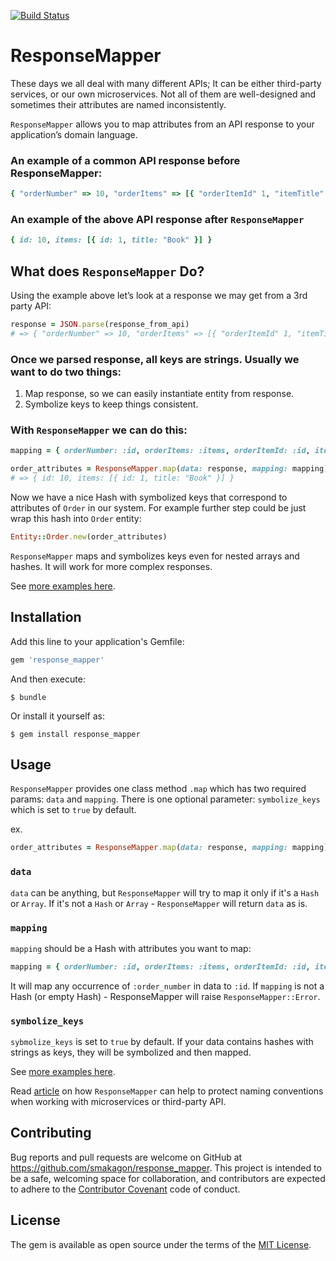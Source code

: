 [![Build Status](https://travis-ci.org/smakagon/response_mapper.svg?branch=master)](https://travis-ci.org/smakagon/response_mapper)

# ResponseMapper
These days we all deal with many different APIs; It can be either third-party services, or our own microservices. Not all of them are well-designed and sometimes their attributes are named inconsistently.

`ResponseMapper` allows you to map attributes from an API response to your application’s domain language.

### An example of a common API response before ResponseMapper:
```ruby
{ "orderNumber" => 10, "orderItems" => [{ "orderItemId" 1, "itemTitle" "Book" }] }
```

### An example of the above API response after  `ResponseMapper`
```ruby
{ id: 10, items: [{ id: 1, title: "Book" }] }
```

## What does `ResponseMapper` Do?
Using the example above let’s look at a response we may get from a 3rd party API:
```ruby
response = JSON.parse(response_from_api)
# => { "orderNumber" => 10, "orderItems" => [{ "orderItemId" 1, "itemTitle" "Book" }] }
```

### Once we parsed response, all keys are strings. Usually we want to do two things:
1. Map response, so we can easily instantiate entity from response.
2. Symbolize keys to keep things consistent.

### With `ResponseMapper` we can do this:

```ruby
mapping = { orderNumber: :id, orderItems: :items, orderItemId: :id, itemTitle: :title }

order_attributes = ResponseMapper.map(data: response, mapping: mapping)
# => { id: 10, items: [{ id: 1, title: "Book" }] }
```

Now we have a nice Hash with symbolized keys that correspond to attributes of `Order` in our system.
For example further step could be just wrap this hash into `Order` entity:

```ruby
Entity::Order.new(order_attributes)
```

`ResponseMapper` maps and symbolizes keys even for nested arrays and hashes.
It will work for more complex responses.

See [more examples here](https://github.com/smakagon/response_mapper/blob/master/examples/examples.rb).

## Installation

Add this line to your application's Gemfile:

```ruby
gem 'response_mapper'
```

And then execute:

    $ bundle

Or install it yourself as:

    $ gem install response_mapper

## Usage
`ResponseMapper` provides one class method `.map` which has two required params: `data` and `mapping`.
There is one optional parameter: `symbolize_keys` which is set to `true` by default.

ex.
```ruby
order_attributes = ResponseMapper.map(data: response, mapping: mapping)
```

### `data`
`data` can be anything, but `ResponseMapper` will try to map it only if it's a `Hash` or `Array`.
If it's not a `Hash` or `Array` - `ResponseMapper` will return `data` as is.

### `mapping`
`mapping` should be a Hash with attributes you want to map:

```ruby
mapping = { orderNumber: :id, orderItems: :items, orderItemId: :id, itemTitle: :title }
```

It will map any occurrence of `:order_number` in data to `:id`.
If `mapping` is not a Hash (or empty Hash) - ResponseMapper will raise `ResponseMapper::Error`.

### `symbolize_keys`
`sybmolize_keys` is set to `true` by default.
If your data contains hashes with strings as keys, they will be symbolized and then mapped.

See [more examples here](https://github.com/smakagon/response_mapper/blob/master/examples/examples.rb).

Read [article](http://rubyblog.pro/2017/09/how-to-protect-naming-conventions-when-working-with-microservices) on how `ResponseMapper` can help to protect naming conventions when working with microservices or third-party API.

## Contributing

Bug reports and pull requests are welcome on GitHub at https://github.com/smakagon/response_mapper. This project is intended to be a safe, welcoming space for collaboration, and contributors are expected to adhere to the [Contributor Covenant](http://contributor-covenant.org) code of conduct.

## License

The gem is available as open source under the terms of the [MIT License](http://opensource.org/licenses/MIT).
